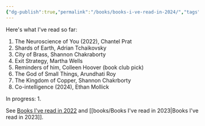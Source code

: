 ```yaml
---
{"dg-publish":true,"permalink":"/books/books-i-ve-read-in-2024/","tags":["reading"],"noteIcon":"","created":"2024-02-08","updated":"2024-05-17"}
---
```


Here's what I've read so far:
1. The Neuroscience of You (2022), Chantel Prat
2. Shards of Earth, Adrian Tchaikovsky
3. City of Brass, Shannon Chakraborty
4. Exit Strategy, Martha Wells
5. Reminders of him, Colleen Hoover (book club pick)
6. The God of Small Things, Arundhati Roy
7. The Kingdom of Copper, Shannon Chakrborty
8. Co-intelligence  (2024), Ethan Mollick

In progress:
1. 

See [Books I've read in 2022](books/Books%20I've%20read%20in%202022.md) and [[books/Books I've read in 2023\|Books I've read in 2023]].

